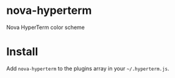 # nova-hyperterm

Nova HyperTerm color scheme

# Install

Add `nova-hyperterm` to the plugins array in your `~/.hyperterm.js`.
